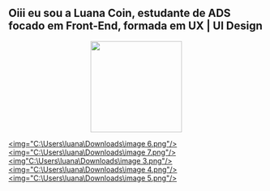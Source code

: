 ## Oiii eu sou a Luana Coin, estudante de ADS focado em Front-End, formada em UX | UI Design

<div align="center">
  <a href="https://github.com/luanacoin">
  <img height="180em" src="https://github-readme-stats.vercel.app/api?username=luanacoin&show_icons=true&theme=dark&include_all_commits=true&count_private=true"/>
</div>
 
<img="C:\Users\luana\Downloads\image 6.png"/>
<img="C:\Users\luana\Downloads\image 7.png"/>
<img"C:\Users\luana\Downloads\image 3.png"/>
<img="C:\Users\luana\Downloads\image 4.png"/>
<img="C:\Users\luana\Downloads\image 5.png"/>
